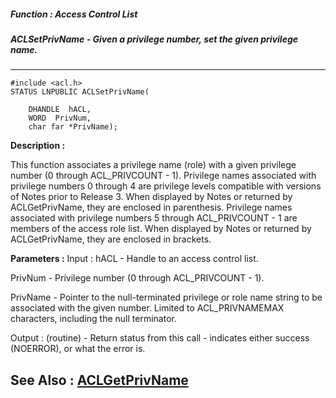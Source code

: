 ##### Function : Access Control List
##### ACLSetPrivName - Given a privilege number, set the given privilege name.
---
```
#include <acl.h>
STATUS LNPUBLIC ACLSetPrivName(

	DHANDLE  hACL,
	WORD  PrivNum,
	char far *PrivName);
```
**Description :**

This function associates a privilege name (role) with a given privilege number 
(0 through ACL_PRIVCOUNT - 1).   Privilege names associated with privilege 
numbers 0 through 4 are privilege levels compatible with versions of Notes 
prior to Release 3.  When displayed by Notes or returned by ACLGetPrivName, 
they are enclosed in parenthesis.  Privilege names associated with privilege 
numbers 5 through ACL_PRIVCOUNT - 1 are members of the access role list.  When 
displayed by Notes or returned by ACLGetPrivName, they are enclosed in 
brackets.

**Parameters :**
Input :
hACL  -   Handle to an access control list.

PrivNum  -  Privilege number (0 through ACL_PRIVCOUNT - 1).

PrivName  -   Pointer to the null-terminated privilege or role name string to be associated with the given number.  Limited to ACL_PRIVNAMEMAX characters, including the null terminator.

Output :
(routine)  -   Return status from this call - indicates either success (NOERROR), or what the error is.



**See Also :**
[ACLGetPrivName](/domino-c-api-docs/reference/Func/ACLGetPrivName)
---
